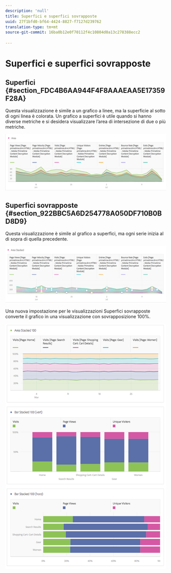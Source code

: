 ```yaml
---
description: 'null'
title: Superfici e superfici sovrapposte
uuid: 27f1bfd0-bf64-4424-8827-f7127d239762
translation-type: tm+mt
source-git-commit: 16ba0b12e0f70112f4c10804d0a13c278388ecc2

---
```



# Superfici e superfici sovrapposte

## Superfici {#section_FDC4B6AA944F4F8AAAEAA5E17359F28A}

Questa visualizzazione è simile a un grafico a linee, ma la superficie al sotto di ogni linea è colorata. Un grafico a superfici è utile quando si hanno diverse metriche e si desidera visualizzare l’area di intersezione di due o più metriche.

![](assets/area.png)

## Superfici sovrapposte {#section_922BBC5A6D254778A050DF710B0BD8D9}

Questa visualizzazione è simile al grafico a superfici, ma ogni serie inizia al di sopra di quella precedente.

![](assets/area-stacked.png)

Una nuova impostazione per le visualizzazioni Superfici sovrapposte converte il grafico in una visualizzazione con sovrapposizione 100%.

![](assets/areastacked100.png)

